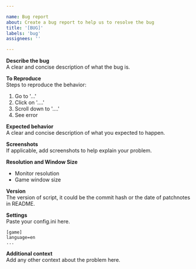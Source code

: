 ```yaml
---

name: Bug report
about: Create a bug report to help us to resolve the bug
title: '[BUG]'
labels: 'bug'
assignees: ''

---
```


**Describe the bug**  
A clear and concise description of what the bug is.

**To Reproduce**  
Steps to reproduce the behavior:
1. Go to '...'
2. Click on '....'
3. Scroll down to '....'
4. See error

**Expected behavior**  
A clear and concise description of what you expected to happen.

**Screenshots**  
If applicable, add screenshots to help explain your problem.

**Resolution and Window Size**
- Monitor resolution
- Game window size

**Version**  
The version of script, it could be the commit hash or the date of patchnotes in README.

**Settings**  
Paste your config.ini here.
```
[game]
language=en
...
```

**Additional context**  
Add any other context about the problem here.

